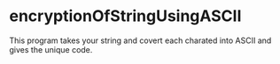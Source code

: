 # encryptionOfStringUsingASCII
This program takes your string and covert each charated into ASCII and gives the unique code.
